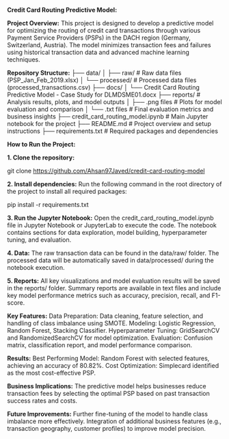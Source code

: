 **Credit Card Routing Predictive Model:**

**Project Overview:**
This project is designed to develop a predictive model for optimizing the routing of credit card transactions through various Payment Service Providers (PSPs) in the DACH region (Germany, Switzerland, Austria). The model minimizes transaction fees and failures using historical transaction data and advanced machine learning techniques.

**Repository Structure:**
├── data/
│   ├── raw/                        # Raw data files (PSP_Jan_Feb_2019.xlsx)
│   └── processed/                  # Processed data files (processed_transactions.csv)
├── docs/
│   └── Credit Card Routing Predictive Model - Case Study for DLMDSME01.docx
├── reports/                        # Analysis results, plots, and model outputs
│   ├── .png files                  # Plots for model evaluation and comparison
│   └── .txt files                  # Final evaluation metrics and business insights
├── credit_card_routing_model.ipynb  # Main Jupyter notebook for the project
├── README.md                       # Project overview and setup instructions
├── requirements.txt                # Required packages and dependencies

**How to Run the Project:**

**1. Clone the repository:**

git clone https://github.com/Ahsan97Javed/credit-card-routing-model

**2. Install dependencies:** 
Run the following command in the root directory of the project to install all required packages:

pip install -r requirements.txt

**3. Run the Jupyter Notebook:** 
Open the credit_card_routing_model.ipynb file in Jupyter Notebook or JupyterLab to execute the code. The notebook contains sections for data exploration, model building, hyperparameter tuning, and evaluation.

**4. Data:**
The raw transaction data can be found in the data/raw/ folder.
The processed data will be automatically saved in data/processed/ during the notebook execution.

**5. Reports:**
All key visualizations and model evaluation results will be saved in the reports/ folder.
Summary reports are available in text files and include key model performance metrics such as accuracy, precision, recall, and F1-score.

**Key Features:**
Data Preparation: Data cleaning, feature selection, and handling of class imbalance using SMOTE.
Modeling: Logistic Regression, Random Forest, Stacking Classifier.
Hyperparameter Tuning: GridSearchCV and RandomizedSearchCV for model optimization.
Evaluation: Confusion matrix, classification report, and model performance comparison.

**Results:**
Best Performing Model: Random Forest with selected features, achieving an accuracy of 80.82%.
Cost Optimization: Simplecard identified as the most cost-effective PSP.

**Business Implications:**
The predictive model helps businesses reduce transaction fees by selecting the optimal PSP based on past transaction success rates and costs.

**Future Improvements:**
Further fine-tuning of the model to handle class imbalance more effectively.
Integration of additional business features (e.g., transaction geography, customer profiles) to improve model precision.
